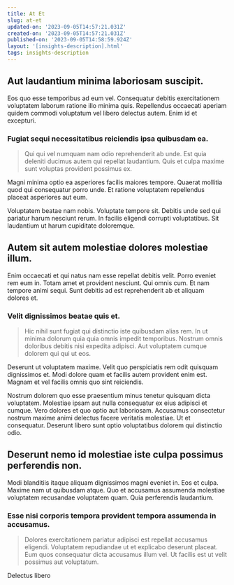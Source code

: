 ```yaml
---
title: At Et
slug: at-et
updated-on: '2023-09-05T14:57:21.031Z'
created-on: '2023-09-05T14:57:21.031Z'
published-on: '2023-09-05T14:58:59.924Z'
layout: '[insights-description].html'
tags: insights-description
---
```


Aut laudantium minima laboriosam suscipit.
------------------------------------------

Eos quo esse temporibus ad eum vel. Consequatur debitis exercitationem voluptatem laborum ratione illo minima quis. Repellendus occaecati aperiam quidem commodi voluptatum vel libero delectus autem. Enim id et excepturi.

### Fugiat sequi necessitatibus reiciendis ipsa quibusdam ea.

> Qui qui vel numquam nam odio reprehenderit ab unde. Est quia deleniti ducimus autem qui repellat laudantium. Quis et culpa maxime sunt voluptas provident possimus ex.

Magni minima optio ea asperiores facilis maiores tempore. Quaerat mollitia quod qui consequatur porro unde. Et ratione voluptatem repellendus placeat asperiores aut eum.

Voluptatem beatae nam nobis. Voluptate tempore sit. Debitis unde sed qui pariatur harum nesciunt rerum. In facilis eligendi corrupti voluptatibus. Sit laudantium ut harum cupiditate doloremque.

Autem sit autem molestiae dolores molestiae illum.
--------------------------------------------------

Enim occaecati et qui natus nam esse repellat debitis velit. Porro eveniet rem eum in. Totam amet et provident nesciunt. Qui omnis cum. Et nam tempore animi sequi. Sunt debitis ad est reprehenderit ab et aliquam dolores et.

### Velit dignissimos beatae quis et.

> Hic nihil sunt fugiat qui distinctio iste quibusdam alias rem. In ut minima dolorum quia quia omnis impedit temporibus. Nostrum omnis doloribus debitis nisi expedita adipisci. Aut voluptatem cumque dolorem qui qui ut eos.

Deserunt ut voluptatem maxime. Velit quo perspiciatis rem odit quisquam dignissimos et. Modi dolore quam et facilis autem provident enim est. Magnam et vel facilis omnis quo sint reiciendis.

Nostrum dolorem quo esse praesentium minus tenetur quisquam dicta voluptatem. Molestiae ipsam aut nulla consequatur ex eius adipisci et cumque. Vero dolores et quo optio aut laboriosam. Accusamus consectetur nostrum maxime animi delectus facere veritatis molestiae. Ut et consequatur. Deserunt libero sunt optio voluptatibus dolorem qui distinctio odio.

Deserunt nemo id molestiae iste culpa possimus perferendis non.
---------------------------------------------------------------

Modi blanditiis itaque aliquam dignissimos magni eveniet in. Eos et culpa. Maxime nam ut quibusdam atque. Quo et accusamus assumenda molestiae voluptatem recusandae voluptatem quam. Quia perferendis laudantium.

### Esse nisi corporis tempora provident tempora assumenda in accusamus.

> Dolores exercitationem pariatur adipisci est repellat accusamus eligendi. Voluptatem repudiandae ut et explicabo deserunt placeat. Eum quos consequatur dicta accusamus illum vel. Ut facilis est ut velit possimus aut voluptatum.

Delectus libero
